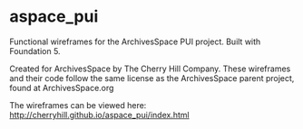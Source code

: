 # aspace_pui
Functional wireframes for the ArchivesSpace PUI project. Built with Foundation 5.

Created for ArchivesSpace by The Cherry Hill Company. These wireframes and their code follow the same license as the ArchivesSpace parent project, found at ArchivesSpace.org

The wireframes can be viewed here:  
http://cherryhill.github.io/aspace_pui/index.html
